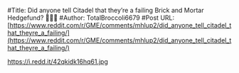 #Title: Did anyone tell Citadel that they’re a failing Brick and Mortar Hedgefund? 🤣🤣🤣
#Author: TotalBroccoli6679
#Post URL: [https://www.reddit.com/r/GME/comments/mhlup2/did_anyone_tell_citadel_that_theyre_a_failing/](https://www.reddit.com/r/GME/comments/mhlup2/did_anyone_tell_citadel_that_theyre_a_failing/)


https://i.redd.it/42qkidk16hq61.jpg